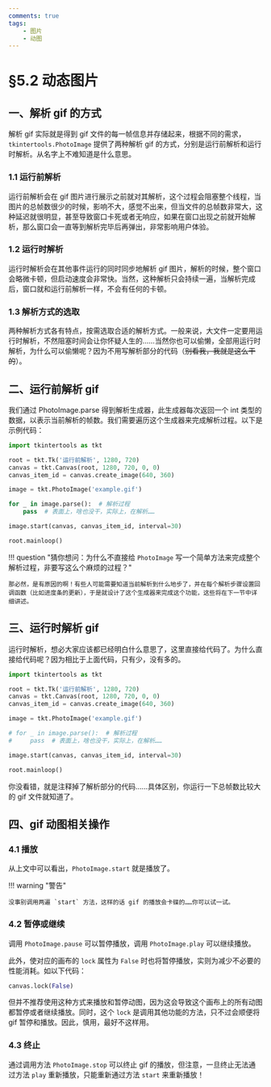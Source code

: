 ```yaml
---
comments: true
tags:
    - 图片
    - 动图
---
```


# §5.2 动态图片

## 一、解析 gif 的方式

解析 gif 实际就是得到 gif 文件的每一帧信息并存储起来，根据不同的需求，`tkintertools.PhotoImage` 提供了两种解析 gif 的方式，分别是运行前解析和运行时解析。从名字上不难知道是什么意思。

### 1.1 运行前解析

运行前解析会在 gif 图片进行展示之前就对其解析，这个过程会阻塞整个线程，当图片的总帧数很少的时候，影响不大，感觉不出来，但当文件的总帧数非常大，这种延迟就很明显，甚至导致窗口卡死或者无响应，如果在窗口出现之前就开始解析，那么窗口会一直等到解析完毕后再弹出，非常影响用户体验。

### 1.2 运行时解析

运行时解析会在其他事件运行的同时同步地解析 gif 图片，解析的时候，整个窗口会略微卡顿，但启动速度会非常快。当然，这种解析只会持续一遍，当解析完成后，窗口就和运行前解析一样，不会有任何的卡顿。

### 1.3 解析方式的选取

两种解析方式各有特点，按需选取合适的解析方式。一般来说，大文件一定要用运行时解析，不然阻塞时间会让你怀疑人生的……当然你也可以偷懒，全部用运行时解析，为什么可以偷懒呢？因为不用写解析部分的代码（~~别看我，我就是这么干的~~）。

## 二、运行前解析 gif

我们通过 PhotoImage.parse 得到解析生成器，此生成器每次返回一个 int 类型的数据，以表示当前解析的帧数。我们需要遍历这个生成器来完成解析过程。以下是示例代码：

```python
import tkintertools as tkt

root = tkt.Tk('运行前解析', 1280, 720)
canvas = tkt.Canvas(root, 1280, 720, 0, 0)
canvas_item_id = canvas.create_image(640, 360)

image = tkt.PhotoImage('example.gif')

for _ in image.parse():  # 解析过程
    pass  # 表面上，啥也没干，实际上，在解析……

image.start(canvas, canvas_item_id, interval=30)

root.mainloop()
```

!!! question "猜你想问：为什么不直接给 `PhotoImage` 写一个简单方法来完成整个解析过程，非要写这么个麻烦的过程？"

    那必然，是有原因的啊！有些人可能需要知道当前解析到什么地步了，并在每个解析步骤设置回调函数（比如进度条的更新），于是就设计了这个生成器来完成这个功能，这些将在下一节中详细讲述。

## 三、运行时解析 gif

运行时解析，想必大家应该都已经明白什么意思了，这里直接给代码了。为什么直接给代码呢？因为相比于上面代码，只有少，没有多的。

```python
import tkintertools as tkt

root = tkt.Tk('运行前解析', 1280, 720)
canvas = tkt.Canvas(root, 1280, 720, 0, 0)
canvas_item_id = canvas.create_image(640, 360)

image = tkt.PhotoImage('example.gif')

# for _ in image.parse():  # 解析过程
#     pass  # 表面上，啥也没干，实际上，在解析……

image.start(canvas, canvas_item_id, interval=30)

root.mainloop()
```

你没看错，就是注释掉了解析部分的代码……具体区别，你运行一下总帧数比较大的 gif 文件就知道了。

## 四、gif 动图相关操作

### 4.1 播放

从上文中可以看出，`PhotoImage.start` 就是播放了。

!!! warning "警告"

    没事别调用两遍 `start` 方法，这样的话 gif 的播放会卡碟的……你可以试一试。

### 4.2 暂停或继续

调用 `PhotoImage.pause` 可以暂停播放，调用 `PhotoImage.play` 可以继续播放。

此外，使对应的画布的 `lock` 属性为 `False` 时也将暂停播放，实则为减少不必要的性能消耗。如以下代码：

```python
canvas.lock(False)
```

但并不推荐使用这种方式来播放和暂停动图，因为这会导致这个画布上的所有动图都暂停或者继续播放。同时，这个 `lock` 是调用其他功能的方法，只不过会顺便将 gif 暂停和播放。因此，慎用，最好不这样用。

### 4.3 终止

通过调用方法 `PhotoImage.stop` 可以终止 gif 的播放，但注意，一旦终止无法通过方法 `play` 重新播放，只能重新通过方法 `start` 来重新播放！
